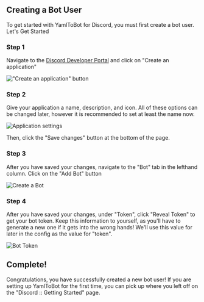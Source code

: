 ## Creating a Bot User

To get started with YamlToBot for Discord, you must first create a bot user. Let's Get Started

### Step 1

Navigate to the [Discord Developer Portal](https://discordapp.com/developers/applications/) and click on "Create an application"

!["Create an application" button](https://wikicontent.yamltobot.com/wikicontent/--images/discord/Creating-a-Bot-User-1.png)

### Step 2

Give your application a name, description, and icon. All of these options can be changed later, however it is recommended to set at least the name now.

![Application settings](https://wikicontent.yamltobot.com/wikicontent/--images/discord/Creating-a-Bot-User-2.png)

Then, click the "Save changes" button at the bottom of the page.

### Step 3

After you have saved your changes, navigate to the "Bot" tab in the lefthand column. Click on the "Add Bot" button

![Create a Bot](https://wikicontent.yamltobot.com/wikicontent/--images/discord/Creating-a-Bot-User-3.png)

### Step 4

After you have saved your changes, under "Token", click "Reveal Token" to get your bot token. Keep this information to yourself, as you'll have to generate a new one if it gets into the wrong hands! We'll use this value for later in the config as the value for "token".

![Bot Token](https://wikicontent.yamltobot.com/wikicontent/--images/discord/Creating-a-Bot-User-4.png)

## Complete!

Congratulations, you have successfully created a new bot user! If you are setting up YamlToBot for the first time, you can pick up where you left off on the "Discord :: Getting Started" page.
